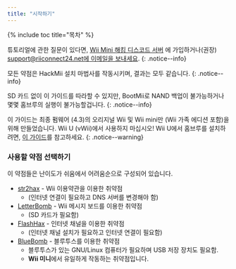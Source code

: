 ```yaml
---
title: "시작하기"
---
```


{% include toc title="목차" %}

튜토리얼에 관한 질문이 있다면, [Wii Mini 해킹 디스코드 서버](https://discord.gg/rc24) 에 가입하거나(권장) [support@riiconnect24.net에 이메일을 보내세요](mailto:support@riiconnect24.net).
{: .notice--info}

모든 약점은 HackMii 설치 마법사를 작동시키며, 결과는 모두 같습니다.
{: .notice--info}

SD 카드 없이 이 가이드를 따라할 수 있지만, BootMii로 NAND 백업이 불가능하거나 몇몇 홈브루의 실행이 불가능할겁니다.
{: .notice--info}

이 가이드는 최종 펌웨어 (4.3)의 오리지널 Wii 및 Wii mini만 (Wii 가족 에디션 포함)을 위해 만들었습니다. Wii U (vWii)에서 사용하지 마십시오! Wii U에서 홈브루를 설치하려면, [이 가이드](https://wiiu.hacks.guide)를 참고하세요.
{: .notice--warning}

### 사용할 약점 선택하기

이 약점들은 난이도가 쉬움에서 어려움순으로 구성되어 있습니다.

- [str2hax](str2hax) - Wii 이용약관을 이용한 취약점
    * (인터넷 연결이 필요하고 DNS 서버를 변경해야 함)
- [LetterBomb](letterbomb) - Wii 메시지 보드를 이용한 취약점
    * (SD 카드가 필요함)
- [FlashHax](flashhax) - 인터넷 채널을 이용한 취약점
    * (인터넷 채널 설치가 필요하고 인터넷 연결이 필요함)
- [BlueBomb](bluebomb) - 블루투스를 이용한 취약점
    * 블루투스가 있는 GNU/Linux 컴퓨터가 필요하며 USB 저장 장치도 필요함.
    * **Wii 미니**에서 유일하게 작동하는 취약점입니다.
